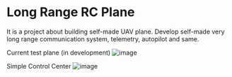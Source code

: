 # Long Range RC Plane
It is a project about building self-made UAV plane. Develop self-made very long range communication system, telemetry, autopilot and same.
  
Current test plane (in development)
![image](https://github.com/ret7020/LongRangeRCPlane/assets/55328925/aa5983bf-aa1f-467b-ada1-1a7052be0db9)

Simple Control Center
![image](https://github.com/ret7020/LongRangeRCPlane/assets/55328925/e5c43d5c-5be5-4c60-8c5f-131ee2aae4c8) 